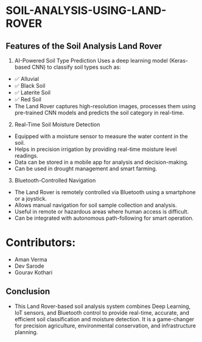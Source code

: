 # SOIL-ANALYSIS-USING-LAND-ROVER

## Features of the Soil Analysis Land Rover
 1. AI-Powered Soil Type Prediction
Uses a deep learning model (Keras-based CNN) to classify soil types such as:
- ✅ Alluvial
- ✅ Black Soil
- ✅ Laterite Soil
- ✅ Red Soil
- The Land Rover captures high-resolution images, processes them using pre-trained CNN models and predicts the soil category in real-time.
 2. Real-Time Soil Moisture Detection
- Equipped with a moisture sensor to measure the water content in the soil.
- Helps in precision irrigation by providing real-time moisture level readings.
- Data can be stored in a mobile app for analysis and decision-making.
- Can be used in drought management and smart farming.
 3. Bluetooth-Controlled Navigation
- The Land Rover is remotely controlled via Bluetooth using a smartphone or a joystick.
- Allows manual navigation for soil sample collection and analysis.
- Useful in remote or hazardous areas where human access is difficult.
- Can be integrated with autonomous path-following for smart operation.





# Contributors: 

- Aman Verma
- Dev Sarode  
- Gourav Kothari
## Conclusion
- This Land Rover-based soil analysis system combines Deep Learning, IoT sensors, and Bluetooth control to provide real-time, accurate, and efficient soil classification and moisture detection. It is a game-changer for precision agriculture, environmental conservation, and infrastructure planning. 
